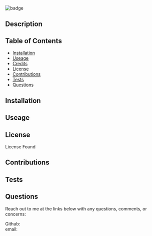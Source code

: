 
  # 

  ![badge](https://img.shields.io/badge/License-MIT-green)

  ## Description
  

  ## Table of Contents
  * [Installation](#installation)
  * [Useage](#useage)
  * [Credits](#credits)
  * [License](#license)
  * [Contributions](#contributions)
  * [Tests](#tests)
  * [Questions](#questions)
  
  ## Installation
  

  ## Useage
  

  ## License
  License Found

  ## Contributions
  

  ## Tests
  

  ## Questions
  Reach out to me at the links below with any questions, comments, or concerns:

  Github: [](https://github.com/)</br>
  email: [](mailto:)
  